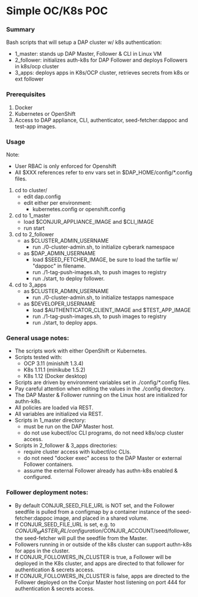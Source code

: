 # Simple OC/K8s POC

### Summary
Bash scripts that will setup a DAP cluster w/ k8s authentication:
 * 1_master: stands up DAP Master, Follower & CLI in Linux VM
 * 2_follower: initializes auth-k8s for DAP Follower and deploys Followers in k8s/ocp cluster
 * 3_apps: deploys apps in K8s/OCP cluster, retrieves secrets from k8s or ext follower

### Prerequisites
1. Docker
2. Kubernetes or OpenShift
3. Access to DAP appliance, CLI, authenticator, seed-fetcher:dappoc and test-app images.

### Usage
Note:
  - User RBAC is only enforced for Openshift
  - All $XXX references refer to env vars set in $DAP_HOME/config/*.config files.

1. cd to cluster/ 
     - edit dap.config
     - edit either per environment:
       - kubernetes.config or openshift.config
2. cd to 1_master
   - load $CONJUR_APPLIANCE_IMAGE and $CLI_IMAGE
   - run start
3. cd to 2_follower
   - as $CLUSTER_ADMIN_USERNAME
     - run ./0-cluster-admin.sh, to initialize cyberark namespace
   - as $DAP_ADMIN_USERNAME
     - load $SEED_FETCHER_IMAGE, be sure to load the tarfile w/ "dappoc" in filename.
     - run ./1-tag-push-images.sh, to push images to registry
     - run ./start, to deploy follower.
4. cd to 3_apps
   - as $CLUSTER_ADMIN_USERNAME
     - run ./0-cluster-admin.sh, to initialize testapps namespace
   - as $DEVELOPER_USERNAME
     - load $AUTHENTICATOR_CLIENT_IMAGE and $TEST_APP_IMAGE
     - run ./1-tag-push-images.sh, to push images to registry
     - run ./start, to deploy apps.

### General usage notes:
 - The scripts work with either OpenShift or Kubernetes.
 - Scripts tested with:
   - OCP 3.11 (minishift 1.3.4)
   - K8s 1.11.1 (minikube 1.5.2)
   - K8s 1.12 (Docker desktop)
 - Scripts are driven by environment variables set in ./config/*.config files.
 - Pay careful attention when editing the values in the ./config directory.
 - The DAP Master & Follower running on the Linux host are initialized for authn-k8s.
 - All policies are loaded via REST.
 - All variables are initialized via REST.
 - Scripts in 1_master directory:
   - must be run on the DAP Master host. 
   - do not use kubectl/oc CLI programs, do not need k8s/ocp cluster access.
 - Scripts in 2_follower & 3_apps directories:
   - require cluster access with kubectl/oc CLIs.
   - do not need "docker exec" access to the DAP Master or external Follower containers.
   - assume the external Follower already has authn-k8s enabled & configured.

### Follower deployment notes:
 - By default CONJUR_SEED_FILE_URL is NOT set, and the Follower seedfile is pulled from 
   a configmap by a container instance of the seed-fetcher:dappoc image, and placed in a shared volume.
 - If CONJUR_SEED_FILE_URL is set, e.g. to $CONJUR_MASTER_URL/configuration/$CONJUR_ACCOUNT/seed/follower,
   the seed-fetcher will pull the seedfile from the Master.
 - Followers running in or outside of the k8s cluster can support authn-k8s for apps in the cluster.
 - If CONJUR_FOLLOWERS_IN_CLUSTER is true, a Follower will be deployed in the K8s cluster, and
   apps are directed to that follower for authentication & secrets access. 
 - If CONJUR_FOLLOWERS_IN_CLUSTER is false, apps are directed to the Follower deployed on the 
   Conjur Master host listening on port 444 for authentication & secrets access.
